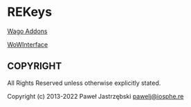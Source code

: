 ﻿# REKeys

[Wago Addons](https://addons.wago.io/addons/rekeys-keystone-manager)

[WoWInterface](https://www.wowinterface.com/downloads/info24510-REKeys-KeystoneManager.html)

## COPYRIGHT

All Rights Reserved unless otherwise explicitly stated.

Copyright (c) 2013-2022 Paweł Jastrzębski <pawelj@iosphe.re>
